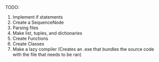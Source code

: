 TODO:
1. Implement if statements
2. Create a SequenceNode
3. Parsing files
4. Make list, tuples, and dictionaries
3. Create Functions
4. Create Classes
5. Make a lazy compiler (Creates an .exe that bundles the source code with the file that needs to be ran)

